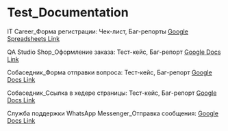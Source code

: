 # Test_Documentation

IT Career_Форма регистрации: Чек-лист, Баг-репорты <a href="https://docs.google.com/spreadsheets/d/1O7wj8sEl9vaeCZnzTEnc0QQuNz5pU4zMaaJOwFwBvNI/edit?usp=sharing" target="_blank">Google Spreadsheets Link</a>

QA Studio Shop_Оформление заказа: Тест-кейс, Баг-репорт <a href="https://docs.google.com/document/d/1Jkd_YypjmP2wLcQaKUPz6ZcthY7ULGLU/edit?usp=sharing&ouid=100527676212999202753&rtpof=true&sd=true" target="_blank">Google Docs Link</a>

Собаседник_Форма отправки вопроса: Тест-кейс, Баг-репорт <a href="https://docs.google.com/document/d/1HlelWU2fyU7YXl063pFfwOapDB0rGGnc/edit?usp=sharing&ouid=100527676212999202753&rtpof=true&sd=true" target="_blank">Google Docs Link</a>

Собаседник_Ссылка в хедере страницы: Тест-кейс, Баг-репорт <a href="https://docs.google.com/document/d/1ufRjqG_xYgzfXRhv9W2e4rd3Mk0bWqHd/edit?usp=sharing&ouid=100527676212999202753&rtpof=true&sd=true" target="_blank">Google Docs Link</a>

Служба поддержки WhatsApp Messenger_Отправка сообщения: <a href="https://docs.google.com/document/d/1B6ToiXyBLdQk4gCQYCpJ299Qy3p2HlTk/edit?usp=sharing&ouid=100527676212999202753&rtpof=true&sd=true" target="_blank">Google Docs Link</a>
